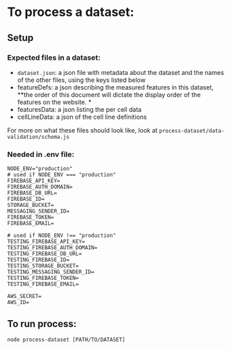 # To process a dataset:

## Setup
### Expected files in a dataset:
- `dataset.json`: a json file with metadata about the dataset and the names of the other files, using the keys listed below
- featureDefs: a json describing the measured features in this dataset, **the order of this document will dictate the display order of the features on the website. *
- featuresData: a json listing the per cell data
- cellLineData: a json of the cell line definitions

For more on what these files should look like, look at `process-dataset/data-validation/schema.js`

### Needed in .env file:
```
NODE_ENV="production"
# used if NODE_ENV === "production"
FIREBASE_API_KEY=
FIREBASE_AUTH_DOMAIN=
FIREBASE_DB_URL=
FIREBASE_ID=
STORAGE_BUCKET=
MESSAGING_SENDER_ID=
FIREBASE_TOKEN=
FIREBASE_EMAIL=

# used if NODE_ENV !== "production"
TESTING_FIREBASE_API_KEY=
TESTING_FIREBASE_AUTH_DOMAIN=
TESTING_FIREBASE_DB_URL=
TESTING_FIREBASE_ID=
TESTING_STORAGE_BUCKET=
TESTING_MESSAGING_SENDER_ID=
TESTING_FIREBASE_TOKEN=
TESTING_FIREBASE_EMAIL=

AWS_SECRET=
AWS_ID=
```
## To run process:
`node process-dataset [PATH/TO/DATASET]`